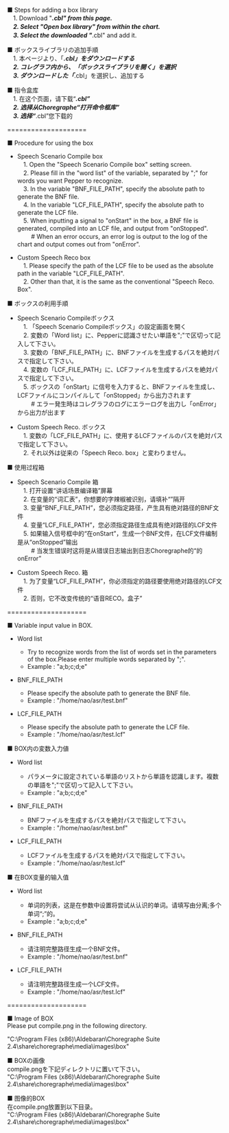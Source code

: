 ■ Steps for adding a box library  
　1. Download "***.cbl" from this page.  
　2. Select "Open box library" from within the chart.  
　3. Select the downloaded "***.cbl" and add it.  
  
■ ボックスライブラリの追加手順  
　1. 本ページより、「***.cbl」をダウンロードする  
　2. コレグラフ内から、「ボックスライブラリを開く」を選択  
　3. ダウンロードした「***.cbl」を選択し、追加する  
  
■ 指令盒库  
　1. 在这个页面，请下载“***.cbl”  
　2. 选择从Choregraphe“打开命令框库”  
　3. 选择“***.cbl”您下载的  
  
====================  
  
■ Procedure for using the box  
* Speech Scenario Compile box  
　1. Open the "Speech Scenario Compile box" setting screen.  
　2. Please fill in the "word list" of the variable, separated by ";" for words you want Pepper to recognize.  
　3. In the variable "BNF_FILE_PATH", specify the absolute path to generate the BNF file.  
　4. In the variable "LCF_FILE_PATH", specify the absolute path to generate the LCF file.  
　5. When inputting a signal to "onStart" in the box, a BNF file is generated, compiled into an LCF file, and output from "onStopped".  
　　 # When an error occurs, an error log is output to the log of the chart and output comes out from "onError".  
  
* Custom Speech Reco box  
　1. Please specify the path of the LCF file to be used as the absolute path in the variable "LCF_FILE_PATH".  
　2. Other than that, it is the same as the conventional "Speech Reco. Box".  
  
■ ボックスの利用手順  
* Speech Scenario Compileボックス  
　1. 「Speech Scenario Compileボックス」の設定画面を開く  
　2. 変数の「Word list」に、Pepperに認識させたい単語を";"で区切って記入して下さい。  
　3. 変数の「BNF_FILE_PATH」に、BNFファイルを生成するパスを絶対パスで指定して下さい。  
　4. 変数の「LCF_FILE_PATH」に、LCFファイルを生成するパスを絶対パスで指定して下さい。  
　5. ボックスの「onStart」に信号を入力すると、BNFファイルを生成し、LCFファイルにコンパイルして「onStopped」から出力されます  
　　 # エラー発生時はコレグラフのログにエラーログを出力し「onError」から出力が出ます  
  
* Custom Speech Reco. ボックス  
　1. 変数の「LCF_FILE_PATH」に、使用するLCFファイルのパスを絶対パスで指定して下さい。  
　2. それ以外は従来の「Speech Reco. box」と変わりません。  
  
■ 使用过程箱  
* Speech Scenario Compile 箱  
　1. 打开设置“讲话场景编译箱”屏幕  
　2. 在变量的“词汇表”，你想要的字辣椒被识别，请填补“”隔开  
　3. 变量“BNF_FILE_PATH”，您必须指定路径，产生具有绝对路径的BNF文件  
　4. 变量“LCF_FILE_PATH”，您必须指定路径生成具有绝对路径的LCF文件  
　5. 如果输入信号框中的“在onStart”，生成一个BNF文件，在LCF文件编制是从“onStopped”输出  
　　 # 当发生错误时这将是从错误日志输出到日志Choregraphe的“的onError”  
  
* Custom Speech Reco. 箱  
　1. 为了变量“LCF_FILE_PATH”，你必须指定的路径要使用绝对路径的LCF文件  
　2. 否则，它不改变传统的“语音RECO。盒子”  
  
====================  
  
■ Variable input value in BOX.  
* Word list  
    * Try to recognize words from the list of words set in the parameters of the box.Please enter multiple words separated by ";".  
    * Example : "a;b;c;d;e"  
  
* BNF_FILE_PATH  
    * Please specify the absolute path to generate the BNF file.  
    * Example : "/home/nao/asr/test.bnf"  
  
* LCF_FILE_PATH  
    * Please specify the absolute path to generate the LCF file.  
    * Example : "/home/nao/asr/test.lcf"  
  
■ BOX内の変数入力値  
* Word list  
    * パラメータに設定されている単語のリストから単語を認識します。複数の単語を";"で区切って記入して下さい。  
    * Example : "a;b;c;d;e"  
  
* BNF_FILE_PATH  
    * BNFファイルを生成するパスを絶対パスで指定して下さい。  
    * Example : "/home/nao/asr/test.bnf"  
  
* LCF_FILE_PATH  
    * LCFファイルを生成するパスを絶対パスで指定して下さい。  
    * Example : "/home/nao/asr/test.lcf"  
  
■ 在BOX变量的输入值  
* Word list  
    * 单词的列表，这是在参数中设置将尝试从认识的单词。请填写由分离;多个单词“;”的。  
    * Example : "a;b;c;d;e"  
  
* BNF_FILE_PATH  
    * 请注明完整路径生成一个BNF文件。  
    * Example : "/home/nao/asr/test.bnf"  
  
* LCF_FILE_PATH  
    * 请注明完整路径生成一个LCF文件。  
    * Example : "/home/nao/asr/test.lcf"  
  
====================  
  
■ Image of BOX  
Please put compile.png in the following directory.  
  
"C:\Program Files (x86)\Aldebaran\Choregraphe Suite 2.4\share\choregraphe\media\images\box"  
  
■ BOXの画像  
compile.pngを下記ディレクトリに置いて下さい。  
"C:\Program Files (x86)\Aldebaran\Choregraphe Suite 2.4\share\choregraphe\media\images\box"  
  
■ 图像的BOX  
在compile.png放置到以下目录。  
"C:\Program Files (x86)\Aldebaran\Choregraphe Suite 2.4\share\choregraphe\media\images\box"  
